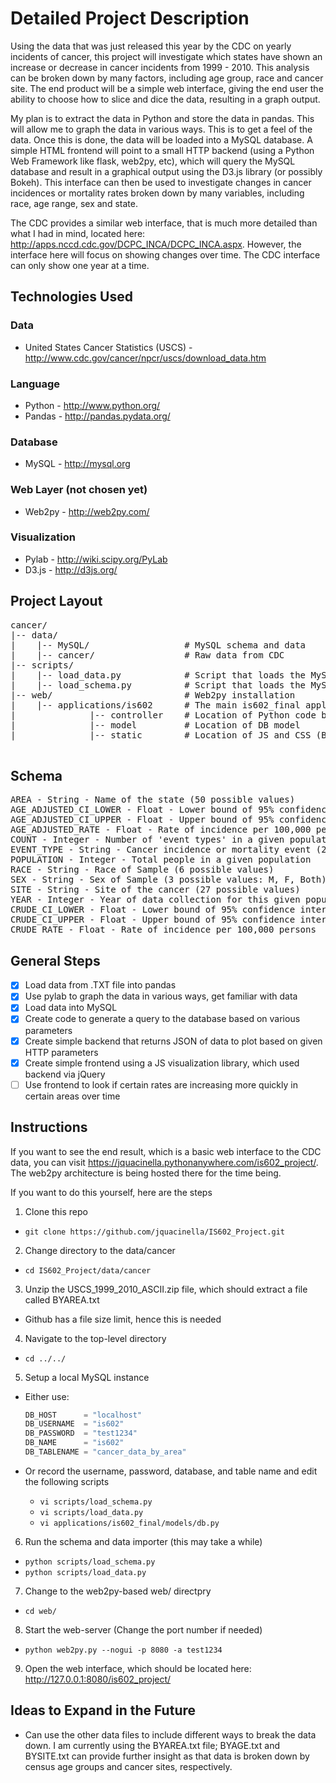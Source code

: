 # Detailed Project Description

Using the data that was just released this year by the CDC on yearly incidents of cancer, this project will investigate which states have shown an increase or decrease in cancer incidents from 1999 - 2010. This analysis can be broken down by many factors, including age group, race and cancer site. The end product will be a simple web interface, giving the end user the ability to choose how to slice and dice the data, resulting in a graph output.

My plan is to extract the data in Python and store the data in pandas. This will allow me to graph the data in various ways. This is to get a feel of the data. Once this is done, the data will be loaded into a MySQL database. A simple HTML frontend will point to a small HTTP backend (using a Python Web Framework like flask, web2py, etc), which will query the MySQL database and result in a graphical output using the D3.js library (or possibly Bokeh). This interface can then be used to investigate changes in cancer incidences or mortality rates broken down by many variables, including race, age range, sex and state. 

The CDC provides a similar web interface, that is much more detailed than what I had in mind, located here: http://apps.nccd.cdc.gov/DCPC_INCA/DCPC_INCA.aspx. However, the interface here will focus on showing changes over time. The CDC interface can only show one year at a time.



## Technologies Used 

### Data

- United States Cancer Statistics (USCS) - http://www.cdc.gov/cancer/npcr/uscs/download_data.htm

### Language

- Python - http://www.python.org/
- Pandas - http://pandas.pydata.org/

### Database

- MySQL - http://mysql.org

### Web Layer (not chosen yet)

- Web2py - http://web2py.com/

### Visualization

- Pylab - http://wiki.scipy.org/PyLab
- D3.js - http://d3js.org/


## Project Layout

<pre>
cancer/
|-- data/
|    |-- MySQL/                  # MySQL schema and data
|    |-- cancer/                 # Raw data from CDC
|-- scripts/
|    |-- load_data.py            # Script that loads the MySQL data
|    |-- load_schema.py          # Script that loads the MySQL schema
|-- web/                         # Web2py installation
|    |-- applications/is602      # The main is602_final application
|              |-- controller    # Location of Python code behind the REST request
|              |-- model         # Location of DB model
|              |-- static        # Location of JS and CSS (Bootstrap) files

</pre>

## Schema

<pre>
AREA - String - Name of the state (50 possible values)
AGE_ADJUSTED_CI_LOWER - Float - Lower bound of 95% confidence interval of the crude rate
AGE_ADJUSTED_CI_UPPER - Float - Upper bound of 95% confidence interval of the crude rate
AGE_ADJUSTED_RATE - Float - Rate of incidence per 100,000 persons, 
COUNT - Integer - Number of 'event types' in a given population
EVENT_TYPE - String - Cancer incidence or mortality event (2 values, incidence or mortality)
POPULATION - Integer - Total people in a given population
RACE - String - Race of Sample (6 possible values)
SEX - String - Sex of Sample (3 possible values: M, F, Both)
SITE - String - Site of the cancer (27 possible values)
YEAR - Integer - Year of data collection for this given population
CRUDE_CI_LOWER - Float - Lower bound of 95% confidence interval of the crude rate
CRUDE_CI_UPPER - Float - Upper bound of 95% confidence interval of the crude rate
CRUDE_RATE - Float - Rate of incidence per 100,000 persons
</pre>

## General Steps

- [x] Load data from .TXT file into pandas
- [x] Use pylab to graph the data in various ways, get familiar with data
- [x] Load data into MySQL
- [x] Create code to generate a query to the database based on various parameters
- [x] Create simple backend that returns JSON of data to plot based on given HTTP parameters
- [x] Create simple frontend using a JS visualization library, which used backend via jQuery
- [ ] Use frontend to look if certain rates are increasing more quickly in certain areas over time

## Instructions

If you want to see the end result, which is a basic web interface to the CDC data, you can visit https://jquacinella.pythonanywhere.com/is602_project/. The web2py architecture is being hosted there for the time being.

If you want to do this yourself, here are the steps

1. Clone this repo
  * ``git clone https://github.com/jquacinella/IS602_Project.git``
2. Change directory to the data/cancer
  * ``cd IS602_Project/data/cancer``
3. Unzip the USCS_1999_2010_ASCII.zip file, which should extract a file called BYAREA.txt 
  * Github has a file size limit, hence this is needed
4. Navigate to the top-level directory
  * ``cd ../../``
5. Setup a local MySQL instance
  * Either use:
    
    ```python
    DB_HOST      = "localhost"
    DB_USERNAME  = "is602"
    DB_PASSWORD  = "test1234"
    DB_NAME      = "is602"
    DB_TABLENAME = "cancer_data_by_area"
    ```
  * Or record the username, password, database, and table name and edit the following scripts
      * ``vi scripts/load_schema.py``
      * ``vi scripts/load_data.py``
      * ``vi applications/is602_final/models/db.py``
6. Run the schema and data importer (this may take a while)
  * ``python scripts/load_schema.py``
  * ``python scripts/load_data.py`` 
7. Change to the web2py-based web/ directpry
  * ``cd web/``
8. Start the web-server (Change the port number if needed)
  * ``python web2py.py --nogui -p 8080 -a test1234``
9. Open the web interface, which should be located here: http://127.0.0.1:8080/is602_project/

## Ideas to Expand in the Future

- Can use the other data files to include different ways to break the data down. I am currently using the BYAREA.txt file; BYAGE.txt and BYSITE.txt can provide further insight as that data is broken down by census age groups and cancer sites, respectively. 
